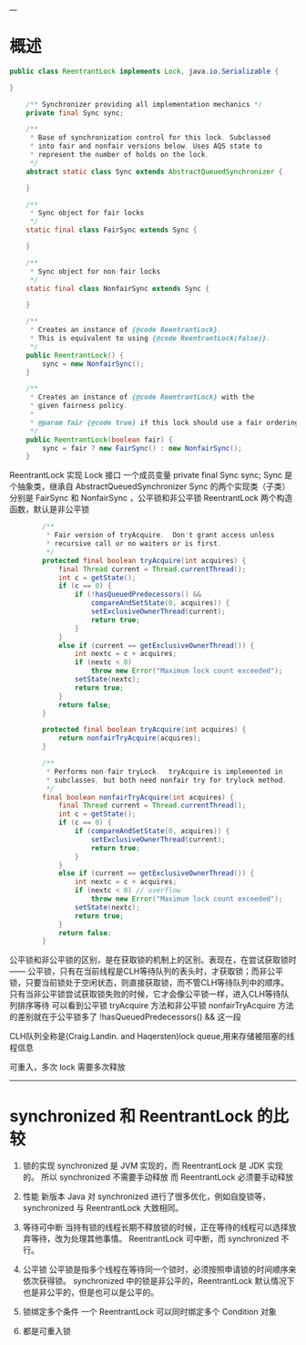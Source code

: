 __
# 概述




```Java
public class ReentrantLock implements Lock, java.io.Serializable {

}
```

```Java
    /** Synchronizer providing all implementation mechanics */
    private final Sync sync;
```

```Java
    /**
     * Base of synchronization control for this lock. Subclassed
     * into fair and nonfair versions below. Uses AQS state to
     * represent the number of holds on the lock.
     */
    abstract static class Sync extends AbstractQueuedSynchronizer {

    }
```

```Java
    /**
     * Sync object for fair locks
     */
    static final class FairSync extends Sync {

    }
```

```Java
    /**
     * Sync object for non-fair locks
     */
    static final class NonfairSync extends Sync {

    }
```

```Java
    /**
     * Creates an instance of {@code ReentrantLock}.
     * This is equivalent to using {@code ReentrantLock(false)}.
     */
    public ReentrantLock() {
        sync = new NonfairSync();
    }

    /**
     * Creates an instance of {@code ReentrantLock} with the
     * given fairness policy.
     *
     * @param fair {@code true} if this lock should use a fair ordering policy
     */
    public ReentrantLock(boolean fair) {
        sync = fair ? new FairSync() : new NonfairSync();
    }
```

ReentrantLock 实现 Lock 接口
一个成员变量 private final Sync sync;
Sync 是个抽象类，继承自 AbstractQueuedSynchronizer
Sync 的两个实现类（子类）分别是 FairSync 和 NonfairSync ，公平锁和非公平锁
ReentrantLock 两个构造函数，默认是非公平锁

```Java
        /**
         * Fair version of tryAcquire.  Don't grant access unless
         * recursive call or no waiters or is first.
         */
        protected final boolean tryAcquire(int acquires) {
            final Thread current = Thread.currentThread();
            int c = getState();
            if (c == 0) {
                if (!hasQueuedPredecessors() &&
                    compareAndSetState(0, acquires)) {
                    setExclusiveOwnerThread(current);
                    return true;
                }
            }
            else if (current == getExclusiveOwnerThread()) {
                int nextc = c + acquires;
                if (nextc < 0)
                    throw new Error("Maximum lock count exceeded");
                setState(nextc);
                return true;
            }
            return false;
        }
```

```Java
        protected final boolean tryAcquire(int acquires) {
            return nonfairTryAcquire(acquires);
        }
```
```Java
        /**
         * Performs non-fair tryLock.  tryAcquire is implemented in
         * subclasses, but both need nonfair try for trylock method.
         */
        final boolean nonfairTryAcquire(int acquires) {
            final Thread current = Thread.currentThread();
            int c = getState();
            if (c == 0) {
                if (compareAndSetState(0, acquires)) {
                    setExclusiveOwnerThread(current);
                    return true;
                }
            }
            else if (current == getExclusiveOwnerThread()) {
                int nextc = c + acquires;
                if (nextc < 0) // overflow
                    throw new Error("Maximum lock count exceeded");
                setState(nextc);
                return true;
            }
            return false;
        }
```

公平锁和非公平锁的区别，是在获取锁的机制上的区别。表现在，在尝试获取锁时 —— 公平锁，只有在当前线程是CLH等待队列的表头时，才获取锁；而非公平锁，只要当前锁处于空闲状态，则直接获取锁，而不管CLH等待队列中的顺序。
只有当非公平锁尝试获取锁失败的时候，它才会像公平锁一样，进入CLH等待队列排序等待
可以看到公平锁 tryAcquire 方法和非公平锁 nonfairTryAcquire 方法的差别就在于公平锁多了 !hasQueuedPredecessors() && 这一段

CLH队列全称是(Craig.Landin. and Haqersten)lock queue,用来存储被阻塞的线程信息


可重入，多次 lock 需要多次释放

___
# synchronized 和 ReentrantLock 的比较
1. 锁的实现
synchronized 是 JVM 实现的，而 ReentrantLock 是 JDK 实现的。
所以 synchronized 不需要手动释放
而 ReentrantLock 必须要手动释放

2. 性能
新版本 Java 对 synchronized 进行了很多优化，例如自旋锁等，synchronized 与 ReentrantLock 大致相同。

3. 等待可中断
当持有锁的线程长期不释放锁的时候，正在等待的线程可以选择放弃等待，改为处理其他事情。
ReentrantLock 可中断，而 synchronized 不行。

4. 公平锁
公平锁是指多个线程在等待同一个锁时，必须按照申请锁的时间顺序来依次获得锁。
synchronized 中的锁是非公平的，ReentrantLock 默认情况下也是非公平的，但是也可以是公平的。

5. 锁绑定多个条件
一个 ReentrantLock 可以同时绑定多个 Condition 对象

6. 都是可重入锁







